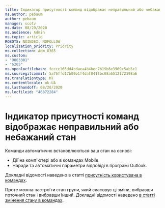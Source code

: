 ```yaml
---
title: Індикатор присутності команд відображає неправильний або небажаний стан
ms.author: pebaum
author: pebaum
manager: scotv
ms.date: 08/20/2020
ms.audience: Admin
ms.topic: article
ROBOTS: NOINDEX, NOFOLLOW
localization_priority: Priority
ms.collection: Adm_O365
ms.custom:
- "9003301"
- "6205"
ms.openlocfilehash: feccc165dd4cdaea4b4bec7b19b6e3909c5ab5c1
ms.sourcegitcommit: 5a76ffd17b09b1f4daf041fbc08a6512172198a6
ms.translationtype: MT
ms.contentlocale: uk-UA
ms.lasthandoff: 08/20/2020
ms.locfileid: "46872284"
---
```

# <a name="teams-presence-indicator-shows-incorrect-or-unwanted-status"></a>Індикатор присутності команд відображає неправильний або небажаний стан

Команди автоматично встановлюються ваш стан на основі:

- Дії на комп'ютері або в командах Mobile.
- Наради та автоматичні параметри відповіді в програмі Outlook.

Докладні відомості наведено в статті [присутність користувача в командах](https://docs.microsoft.com/microsoftteams/presence-admins).  

Проте можна настроїти стан групи, який скасовує ці зміни, вибравши поточний стан і вибравши інший. Докладні відомості наведено [в статті змінення стану в командах](https://support.microsoft.com/office/change-your-status-in-teams-ce36ed14-6bc9-4775-a33e-6629ba4ff78e).